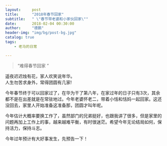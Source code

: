 ```yaml
---
layout:     post
title:      "2018年春节回家"
subtitle:   " \"春节带老婆和小家伙回家\""
date:       2018-02-04 00:30:00
author:     "德鹏"
header-img: "img/bg/post-bg.jpg"
catalog: true
tags:
    - 老马的日常

---
```


> “难得春节回家 ”

遥夜迟迟烛有花，家人欢笑说年华。  
人生勿苦求身外，常得团圆有几家!  

今年春节终于可以回家过了，在华为干了第八年，在家过年的日子只有3次，其余都不是在出差就是在常驻地过。今年老婆怀老二，带着小恬和恬妈一起回家。这还没回去，家里人开始准备这准备那，团圆才叫年呢。  

今年估计大概率要换工作了，虽然部门的兄弟挺好，也跟我讲了很多，但是家里的问题再加上工作上的事，越来越难平衡，有时很迷茫。希望今年无论结局如何，保持活力，保持斗志。  

今年过年预计有大好事发生，先预告一下！  
